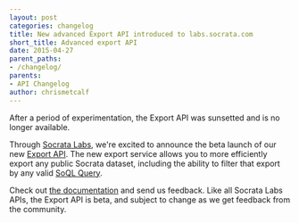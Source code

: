 ```yaml
---
layout: post
categories: changelog
title: New advanced Export API introduced to labs.socrata.com
short_title: Advanced export API
date: 2015-04-27
parent_paths: 
- /changelog/
parents: 
- API Changelog
author: chrismetcalf
---
```


<p class="alert alert-info">After a period of experimentation, the Export API was sunsetted and is no longer available.</p>

Through [Socrata Labs](#), we're excited to announce the beta launch of our new [Export API](#). The new export service allows you to more efficiently export any public Socrata dataset, including the ability to filter that export by any valid [SoQL Query](/docs/queries/).

Check out [the documentation](#) and send us feedback. Like all Socrata Labs APIs, the Export API is beta, and subject to change as we get feedback from the community.
